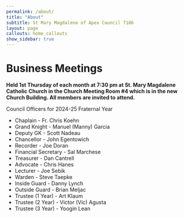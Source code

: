 ```yaml
---
permalink: /about/
title: "About"
subtitle: St Mary Magdalene of Apex Council 7186
layout: page
callouts: home_callouts
show_sidebar: true
---
```

# Business Meetings

__Held 1st Thursday of each month at 7:30 pm at St. Mary Magdalene Catholic Church in the Church Meeting Room #4 which is in the new Church Building. All members are invited to attend.__

Council Officers for 2024-25 Fraternal Year

* Chaplain - Fr. Chris Koehn
* Grand Knight - Manuel (Manny) Garcia
* Deputy GK - Scott Nadeau
* Chancellor - John Egentowich
* Recorder - Joe Doran
* Financial Secretary - Sal Marchese
* Treasurer - Dan Cantrell
* Advocate - Chris Hanes
* Lecturer - Joe Sebik
* Warden - Steve Taepke
* Inside Guard - Danny Lynch
* Outside Guard - Brian Meljac
* Trustee (1 Year) - Art Klaum
* Trustee (2 Year) - Victor (Vic) Agusta
* Trustee (3 Year) - Yoogin Lean
